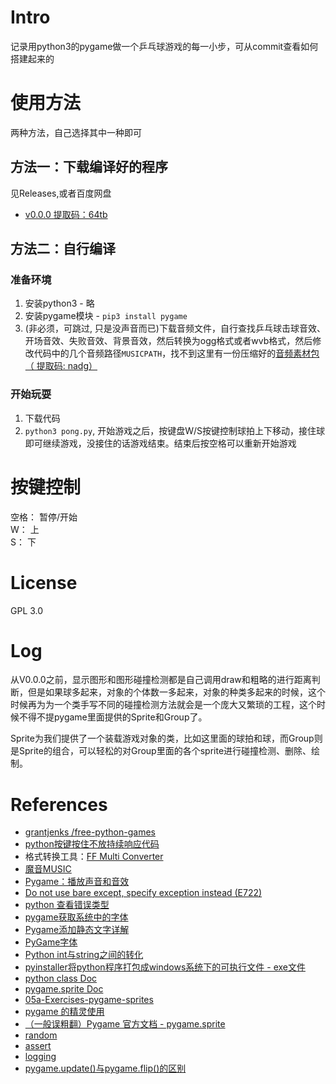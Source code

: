 # Intro
记录用python3的pygame做一个乒乓球游戏的每一小步，可从commit查看如何搭建起来的
# 使用方法
两种方法，自己选择其中一种即可
## 方法一：下载编译好的程序
见Releases,或者百度网盘
- [v0.0.0   提取码：64tb](https://pan.baidu.com/s/1gXiZ7HI2S1RdpVGpFuLWZg)

## 方法二：自行编译
### 准备环境
1. 安装python3 - 略
2. 安装pygame模块 - `pip3 install pygame`
3. (非必须，可跳过, 只是没声音而已)下载音频文件，自行查找乒乓球击球音效、开场音效、失败音效、背景音效，然后转换为ogg格式或者wvb格式，然后修改代码中的几个音频路径`MUSICPATH`，找不到这里有一份压缩好的[音频素材包（ 提取码: nadg）](https://pan.baidu.com/s/10R6ryFxi_YD-UpVQpiHsiQ)
### 开始玩耍
1. 下载代码
2. `python3 pong.py`, 开始游戏之后，按键盘W/S按键控制球拍上下移动，接住球即可继续游戏，没接住的话游戏结束。结束后按空格可以重新开始游戏
# 按键控制
空格： 暂停/开始  
W： 上  
S： 下
# License
GPL 3.0
# Log
从V0.0.0之前，显示图形和图形碰撞检测都是自己调用draw和粗略的进行距离判断，但是如果球多起来，对象的个体数一多起来，对象的种类多起来的时候，这个时候再为为一个类手写不同的碰撞检测方法就会是一个庞大又繁琐的工程，这个时候不得不提pygame里面提供的Sprite和Group了。

Sprite为我们提供了一个装载游戏对象的类，比如这里面的球拍和球，而Group则是Sprite的组合，可以轻松的对Group里面的各个sprite进行碰撞检测、删除、绘制。
# References
- [ grantjenks /free-python-games ](https://github.com/grantjenks/free-python-games)
- [python按键按住不放持续响应代码](https://blog.csdn.net/baidu_39560388/article/details/84612605)
- 格式转换工具：[FF Multi Converter](https://github.com/ilstam/FF-Multi-Converter)
- [魔音MUSIC](http://moyimusic.com/)
- [Pygame：播放声音和音效](https://blog.csdn.net/w15977858408/article/details/104283348)
- [Do not use bare except, specify exception instead (E722)](https://www.flake8rules.com/rules/E722.html)
- [python 查看错误类型](https://blog.csdn.net/weixin_44737399/article/details/89092300)
- [pygame获取系统中的字体](https://blog.csdn.net/weixin_45951701/article/details/107425502)
- [Pygame添加静态文字详解](https://blog.csdn.net/cool99781/article/details/106752516)
- [PyGame字体](https://blog.csdn.net/Hubz131/article/details/86740969)
- [Python int与string之间的转化](https://www.cnblogs.com/nzbbody/p/3581048.html)
- [pyinstaller将python程序打包成windows系统下的可执行文件 - exe文件](https://blog.csdn.net/weixin_43031092/article/details/109162262)
- [python class Doc](https://docs.python.org/zh-cn/3/tutorial/classes.html)
- [pygame.sprite Doc](https://www.pygame.org/docs/ref/sprite.html#pygame.sprite.Sprite)
- [05a-Exercises-pygame-sprites](https://github.com/ILS-Z399/05a-Exercises-pygame-sprites)
- [pygame 的精灵使用](https://www.cnblogs.com/liquancai/p/13256388.html)
- [（一般误粗翻）Pygame 官方文档 - pygame.sprite](https://blog.csdn.net/Enderman_xiaohei/article/details/88218773)
- [random](https://www.runoob.com/python/func-number-random.html)
- [assert](https://www.runoob.com/python3/python3-assert.html)
- [logging](https://www.jianshu.com/p/feb86c06c4f4)
- [pygame.update()与pygame.flip()的区别](https://www.cnblogs.com/hiuhungwan/p/11180900.html)
